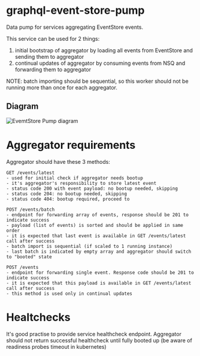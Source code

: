 # graphql-event-store-pump
Data pump for services aggregating EventStore events.

This service can be used for 2 things:
1. initial bootstrap of aggregator by loading all events from EventStore and sending them to aggregator
1. continual updates of aggregator by consuming events from NSQ and forwarding them to aggregator

NOTE: batch importing should be sequential, so this worker should not be running more than once for each aggregator.

## Diagram
![EvemtStore Pump diagram](http://www.plantuml.com/plantuml/proxy?src=https://raw.githubusercontent.com/graphql-services/graphql-event-store-pump/master/resources/diagram.puml?v1 'EvemtStore Pump diagram')

# Aggregator requirements

Aggregator should have these 3 methods:

```
GET /events/latest
- used for initial check if aggregator needs bootup
- it's aggregator's responsibility to store latest event
- status code 200 with event payload: no bootup needed, skipping
- status code 204: no bootup needed, skipping
- status code 404: bootup required, proceed to 

POST /events/batch
- endpoint for forwarding array of events, response should be 201 to indicate success
- payload (list of events) is sorted and should be applied in same order
- it is expected that last event is available in GET /events/latest call after success
- batch import is sequential (if scaled to 1 running instance)
- last batch is indicated by empty array and aggregator should switch to "booted" state

POST /events
- endpoint for forwarding single event. Response code should be 201 to indicate success
- it is expected that this payload is available in GET /events/latest call after success
- this method is used only in continual updates

```

# Healtchecks

It's good practise to provide service healthcheck endpoint. Aggregator should not return successful healthcheck until fully booted up (be aware of readiness probes timeout in kubernetes)